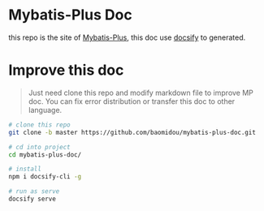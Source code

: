 # Mybatis-Plus Doc

this repo is the site of [Mybatis-Plus], this doc use [docsify] to generated.

# Improve this doc

> Just need clone this repo and modify markdown file to improve MP doc. You can fix error distribution or transfer this doc to other language.

```bash
# clone this repo
git clone -b master https://github.com/baomidou/mybatis-plus-doc.git

# cd into project
cd mybatis-plus-doc/

# install
npm i docsify-cli -g

# run as serve
docsify serve
```

[mybatis-plus]: https://github.com/baomidou/mybatis-plus
[docsify]: https://docsify.js.org/
